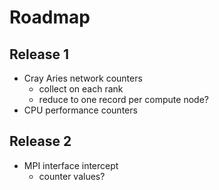 Roadmap
=======

Release 1
---------
* Cray Aries network counters
  * collect on each rank
  * reduce to one record per compute node?
* CPU performance counters

Release 2
---------
* MPI interface intercept
  * counter values?

